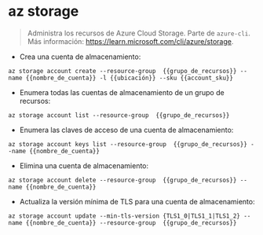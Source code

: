 # az storage

> Administra los recursos de Azure Cloud Storage.
> Parte de `azure-cli`.
> Más información: <https://learn.microsoft.com/cli/azure/storage>.

- Crea una cuenta de almacenamiento:

`az storage account create --resource-group  {{grupo_de_recursos}} --name {{nombre_de_cuenta}} -l {{ubicación}} --sku {{account_sku}}`

- Enumera todas las cuentas de almacenamiento de un grupo de recursos:

`az storage account list --resource-group  {{grupo_de_recursos}}`

- Enumera las claves de acceso de una cuenta de almacenamiento:

`az storage account keys list --resource-group  {{grupo_de_recursos}} --name {{nombre_de_cuenta}}`

- Elimina una cuenta de almacenamiento:

`az storage account delete --resource-group  {{grupo_de_recursos}} --name {{nombre_de_cuenta}}`

- Actualiza la versión mínima de TLS para una cuenta de almacenamiento:

`az storage account update --min-tls-version {TLS1_0|TLS1_1|TLS1_2} --name {{nombre_de_cuenta}} --resource-group  {{grupo_de_recursos}}`
